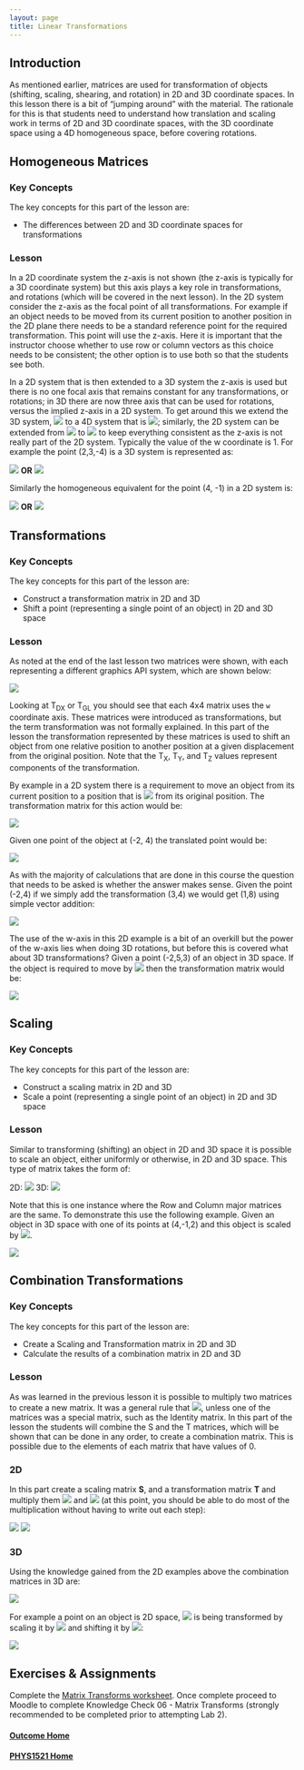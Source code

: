 ```yaml
---
layout: page
title: Linear Transformations
---
```

## Introduction
As mentioned earlier, matrices are used for transformation of objects (shifting, scaling, shearing, and rotation) in 2D and 3D coordinate spaces. In this lesson there is a bit of “jumping around” with the material. The rationale for this is that students need to understand how translation and scaling work in terms of 2D and 3D coordinate spaces, with the 3D coordinate space using a 4D homogeneous space, before covering rotations.

## Homogeneous Matrices
### Key Concepts
The key concepts for this part of the lesson are:
* The differences between 2D and 3D coordinate spaces for transformations

### Lesson
In a 2D coordinate system the z-axis is not shown (the z-axis is typically for a 3D coordinate system) but this axis plays a key role in transformations, and rotations (which will be covered in the next lesson). In the 2D system consider the z-axis as the focal point of all transformations. For example if an object needs to be moved from its current position to another position in the 2D plane there needs to be a standard reference point for the required transformation. This point will use the z-axis. Here it is important that the instructor choose whether to use row or column vectors as this choice needs to be consistent; the other option is to use both so that the students see both.

In a 2D system that is then extended to a 3D system the z-axis is used but there is no one focal axis that remains constant for any transformations, or rotations; in 3D there are now three axis that can be used for rotations, versus the implied z-axis in a 2D system. To get around this we extend the 3D system, <img src="https://latex.codecogs.com/svg.latex?\large&space;(x,y,z)"/> to a 4D system that is <img src="https://latex.codecogs.com/svg.latex?\large&space;(x,y,z,w)"/>; similarly, the 2D system can be extended from <img src="https://latex.codecogs.com/svg.latex?\large&space;(x,y)"/> to <img src="https://latex.codecogs.com/svg.latex?\large&space;(x,y,w)"/> to keep everything consistent as the z-axis is not really part of the 2D system. Typically the value of the w coordinate is 1. For example the point (2,3,-4) is a 3D system is represented as:

<img src="https://latex.codecogs.com/svg.latex?\large&space;\left[\begin{array}{cccc}2&3&-4&1\end{array}\right]"/>&nbsp;<b>OR</b>&nbsp;<img src="https://latex.codecogs.com/svg.latex?\large&space;\left[\begin{array}{c}2\\3\\-4\\1\end{array}\right]"/>

Similarly the homogeneous equivalent for the point (4, -1) in a 2D system is:

<img src="https://latex.codecogs.com/svg.latex?\large&space;\left[\begin{array}{ccc}4&-1&1\end{array}\right]"/>&nbsp;<b>OR</b>&nbsp;<img src="https://latex.codecogs.com/svg.latex?\large&space;\left[\begin{array}{c}4\\-1\\1\end{array}\right]"/>

## Transformations
### Key Concepts
The key concepts for this part of the lesson are:
* Construct a transformation matrix in 2D and 3D
* Shift a point (representing a single point of an object) in 2D and 3D space

### Lesson
As noted at the end of the last lesson two matrices were shown, with each representing a different graphics API system, which are shown below:

<img src="https://latex.codecogs.com/svg.latex?\large&space;T_{DX}^T={\left[\begin{array}{cccc}1&0&0&0\\0&1&0&0\\0&0&1&0\\T_{x}&T_{y}&T_{z}&1\end{array}\right]}^T=\left[\begin{array}{cccc}1&0&0&T_{x}\\0&1&0&T_{y}\\0&0&1&T_{z}\\0&0&0&1\end{array}\right]=T_{GL}"/>

Looking at T<sub>DX</sub> or T<sub>GL</sub> you should see that each 4x4 matrix uses the `w` coordinate axis. These matrices were introduced as transformations, but the term transformation was not formally explained. In this part of the lesson the transformation represented by these matrices is used to shift an object from one relative position to another position at a given displacement from the original position. Note that the T<sub>X</sub>, T<sub>Y</sub>, and T<sub>Z</sub> values represent components of the transformation.

By example in a 2D system there is a requirement to move an object from its current position to a position that is <img src="https://latex.codecogs.com/svg.latex?\large&space;(\Delta{x},\Delta{y})=(3,4)"/> from its original position. The transformation matrix for this action would be:

<img src="https://latex.codecogs.com/svg.latex?\large&space;\left[\begin{array}{ccc}1&0&T_{x}\\0&1&T_{y}\\0&0&1\end{array}\right]=\left[\begin{array}{ccc}1&0&3\\0&1&4\\0&0&1\end{array}\right]"/>

Given one point of the object at (-2, 4) the translated point would be:

<img src="https://latex.codecogs.com/svg.latex?\large&space;\left[\begin{array}{ccc}1&0&3\\0&1&4\\0&0&1\end{array}\right]\times{\left[\begin{array}{c}-2\\4\\1\end{array}\right]=\left[\begin{array}{c}(1)(-2)+(0)(4)+(3)(1)\\(0)(-2)+(1)(4)+(4)(1)\\(0)(-2)+(0)(4)+(1)(1)\end{array}\right]=\left[\begin{array}{c}1\\8\\1\end{array}\right]"/>

As with the majority of calculations that are done in this course the question that needs to be asked is whether the answer makes sense. Given the point (-2,4) if we simply add the transformation (3,4) we would get (1,8) using simple vector addition:

<img src="https://latex.codecogs.com/svg.latex?\large&space;\left[\begin{array}{c}-2\\4\end{array}\right]+\left[\begin{array}{c}3\\4\end{array}\right]=\left[\begin{array}{c}1\\8\end{array}\right]"/>

The use of the w-axis in this 2D example is a bit of an overkill but the power of the w-axis lies when doing 3D rotations, but before this is covered what about 3D transformations? Given a point (-2,5,3) of an object in 3D space. If the object is required to move by <img src="https://latex.codecogs.com/svg.latex?\large&space;(\Delta{x},\Delta{y},\Delta{z})=(-2, -3,5)"/> then the transformation matrix would be:

<img src="https://latex.codecogs.com/svg.latex?\large&space;\left[\begin{array}{cccc}1&0&0&-2\\0&1&0&-3\\0&0&1&5\\0&0&0&1\end{array}\right]\times{\left[\begin{array}{c}-4\\2\\8\\1\end{array}\right]}=\left[\begin{array}{c}-6\\-1\\13\\1\end{array}\right]"/>

## Scaling
### Key Concepts
The key concepts for this part of the lesson are:
* Construct a scaling matrix in 2D and 3D
* Scale a point (representing a single point of an object) in 2D and 3D space

### Lesson
Similar to transforming (shifting) an object in 2D and 3D space it is possible to scale an object, either uniformly or otherwise, in 2D and 3D space. This type of matrix takes the form of:

2D: <img src="https://latex.codecogs.com/svg.latex?\large&space;S=\left[\begin{array}{ccc}S_{x}&0&0\\0&S_{y}&0\\0&0&1\end{array}\right]"/>&nbsp;3D: <img src="https://latex.codecogs.com/svg.latex?\large&space;S=\left[\begin{array}{cccc}S_{x}&0&0&0\\0&S_{y}&0&0\\0&0&S_{z}&0\\0&0&0&1\end{array}\right]"/>

Note that this is one instance where the Row and Column major matrices are the same. To demonstrate this use the following example. Given an object in 3D space with one of its points at (4,-1,2) and this object is scaled by <img src="https://latex.codecogs.com/svg.latex?\large&space;(S_{x},S_{y},S_{z})=(3,2,4)"/>.

<img src="https://latex.codecogs.com/svg.latex?\large&space;\left[\begin{array}{cccc}3&0&0&0\\0&2&0&0\\0&0&4&0\\0&0&0&1\end{array}\right]\times{\left[\begin{array}{c}4\\-1\\2\\1\end{array}\right]}=\left[\begin{array}{c}12\\-2\\8\\1\end{array}\right]"/>

## Combination Transformations
### Key Concepts
The key concepts for this part of the lesson are:
* Create a Scaling and Transformation matrix in 2D and 3D
* Calculate the results of a combination matrix in 2D and 3D

### Lesson
As was learned in the previous lesson it is possible to multiply two matrices to create a new matrix. It was a general rule that <img src="https://latex.codecogs.com/svg.latex?\large&space;A\times{B}\neq{B\times{A}}"/>, unless one of the matrices was a special matrix, such as the Identity matrix. In this part of the lesson the students will combine the S and the T matrices, which will be shown that can be done in any order, to create a combination matrix. This is possible due to the elements of each matrix that have values of 0.

### 2D
In this part create a scaling matrix **S**, and a transformation matrix **T** and multiply them <img src="https://latex.codecogs.com/svg.latex?\large&space;S\times{T}"/> and <img src="https://latex.codecogs.com/svg.latex?\large&space;T\times{S}"/> (at this point, you should be able to do most of the multiplication without having to write out each step):

<img src="https://latex.codecogs.com/svg.latex?\large&space;S\times{T}=\left[\begin{array}{ccc}S_{x}&0&0\\0&S_{y}&0\\0&0&1\end{array}\right]\times{\left[\begin{array}{ccc}1&0&T_{x}\\0&1&T_{y}\\0&0&1\end{array}\right]}=\left[\begin{array}{ccc}S_{x}&0&T_{x}\\0&S_{y}&T_{y}\\0&0&1\end{array}\right]"/>

<img src="https://latex.codecogs.com/svg.latex?\large&space;T\times{S}=\left[\begin{array}{ccc}1&0&T_{x}\\0&1&T_{y}\\0&0&1\end{array}\right]\times{\left[\begin{array}{ccc}S_{x}&0&0\\0&S_{y}&0\\0&0&1\end{array}\right]}=\left[\begin{array}{ccc}S_{x}&0&T_{x}\\0&S_{y}&T_{y}\\0&0&1\end{array}\right]"/>

### 3D
Using the knowledge gained from the 2D examples above the combination matrices in 3D are:

<img src="https://latex.codecogs.com/svg.latex?\large&space;S\times{T}=T\times{S}=\left[\begin{array}{cccc}S_{x}&0&0&T_{x}\\0&S_{y}&0&T_{y}\\0&0&S_{z}&T_{z}\\0&0&0&1\end{array}\right]"/>

For example a point on an object is 2D space, <img src="https://latex.codecogs.com/svg.latex?\large&space;(-2,4)"/> is being transformed by scaling it by <img src="https://latex.codecogs.com/svg.latex?\large&space;(2,3)"/> and shifting it by <img src="https://latex.codecogs.com/svg.latex?\large&space;(3,4)"/>:

<img src="https://latex.codecogs.com/svg.latex?\large&space;\left[\begin{array}{ccc}2&0&3\\0&3&4\\0&0&1\end{array}\right]\times{\left[\begin{array}{c}-2\\4\\1\end{array}\right]}=\left[\begin{array}{c}-1\\16\\1\end{array}\right]"/>

## Exercises & Assignments
Complete the [Matrix Transforms worksheet](matrix-worksheet-2.md). Once complete proceed to Moodle to complete Knowledge Check 06 - Matrix Transforms (strongly recommended to be completed prior to attempting Lab 2).

#### [Outcome Home](index.md)
#### [PHYS1521 Home](../)